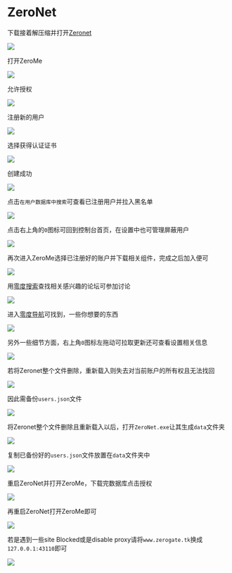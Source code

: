 # ZeroNet

下载接着解压缩并打开[Zeronet](https://zeronet.io/)

<!-- ![](https://ipfs.io/ipfs/QmfQdYYVi7h4h3LqVWXFZNkxffHBmjKUGmJbEjr4vJETha?3.png) -->

![](https://raw.githubusercontent.com/loremwalker/fq-book/master/docs/images/2018-05-20_213528.png)

打开ZeroMe

<!-- ![](https://ipfs.io/ipfs/QmavvBF5yT6ANDNETqXPsY3PGWhS96v42ZMvz9Zro1Exaq?3.png) -->

![](https://raw.githubusercontent.com/loremwalker/fq-book/master/docs/images/2018-05-20_225824.png)

允许授权

<!-- ![](https://ipfs.io/ipfs/QmeanoM1b4r94RYPj2UD8T7qJ98Gw1guqFPMpxNQA7zuVz?1.png) -->

![](https://raw.githubusercontent.com/loremwalker/fq-book/master/docs/images/2018-05-20_230112.png)

注册新的用户

<!-- ![](https://ipfs.io/ipfs/QmYRJSVT3PpfEqN1KZJ8WsU2DLkAczDu4FdWVuiQreksng?2.png) -->

![](https://raw.githubusercontent.com/loremwalker/fq-book/master/docs/images/2018-05-20_230310.png)

选择获得认证证书

<!-- ![](https://ipfs.io/ipfs/QmaKYaN4GqYGxoU75k33Zv6fHdvXaYG6fMDQ9fh3iy8WZX?0.png) -->

![](https://raw.githubusercontent.com/loremwalker/fq-book/master/docs/images/2018-05-20_233227.png)

创建成功

<!-- ![](https://ipfs.io/ipfs/QmP6oMX3FimFeSvx8oJjYgA7uDtfzCAvF65r1j8fm7AjWE?4.png) -->

![](https://raw.githubusercontent.com/loremwalker/fq-book/master/docs/images/2018-05-20_233251.png)

点击`在用户数据库中搜索`可查看已注册用户并拉入黑名单

<!-- ![](https://ipfs.io/ipfs/QmchciRgEmuS48cPw9TxLH4yq25hy39FbD3ciXvckKbgG3?3.png) -->

![](https://raw.githubusercontent.com/loremwalker/fq-book/master/docs/images/2018-05-20_233508.png)

点击右上角的`0`图标可回到控制台首页，在设置中也可管理屏蔽用户

<!-- ![](https://ipfs.io/ipfs/QmP9FKwvRaVmFs9cEEKYGrvAF4kk5zAst79XybrWVD34ZD?4.png) -->

![](https://raw.githubusercontent.com/loremwalker/fq-book/master/docs/images/2018-05-20_233759.png)

再次进入ZeroMe选择已注册好的账户并下载相关组件，完成之后加入便可

<!-- ![](https://ipfs.io/ipfs/Qmc5CHNk6TebUoyByJvobge1EPTaF53WuLXimNb3TpvG7v?0.png) -->

![](https://raw.githubusercontent.com/loremwalker/fq-book/master/docs/images/2018-05-20_234758.png)

用[零度搜索](https://www.zerogate.tk/lingdu.bit)查找相关感兴趣的论坛可参加讨论

<!-- ![](https://ipfs.io/ipfs/QmVr3A3oWBWxPwbUsiD5gj5JBHxcLYzNaMC6oAYL2YC7Pg?2.png) -->

![](https://raw.githubusercontent.com/loremwalker/fq-book/master/docs/images/2018-05-21_000234.png)

进入[零度导航](https://www.zerogate.tk/0123.bit)可找到，一些你想要的东西

<!-- ![](https://ipfs.io/ipfs/QmZPQQPXincSMcDdovrZbjUuxieqsvQyDsuzcXvVBrFi2z?4.png) -->

![](https://raw.githubusercontent.com/loremwalker/fq-book/master/docs/images/2018-05-21_001320.png)

另外一些细节方面，右上角`0`图标左拖动可拉取更新还可查看设置相关信息

<!-- ![](https://ipfs.io/ipfs/QmTeLqpubB6F9TNyQJ85XaXXsRKK89t7pDUtA9Fn7Jtq67?4.png) -->

![](https://raw.githubusercontent.com/loremwalker/fq-book/master/docs/images/2018-05-21_003643.png)

若将Zeronet整个文件删除，重新载入则失去对当前账户的所有权且无法找回

<!-- ![](https://ipfs.io/ipfs/QmTCjXEepwdu4wUVW1nw66Hve2iURe939TPaBnF4Vsrs1D?4.png) -->

![](https://raw.githubusercontent.com/loremwalker/fq-book/master/docs/images/2018-05-21_005027.png)

因此需备份`users.json`文件

<!-- ![](https://ipfs.io/ipfs/QmcFGnNonp269m2Hc6NAAJfE9mhWqFxNfGy7pomcsdhxZu?2.png) -->

![](https://raw.githubusercontent.com/loremwalker/fq-book/master/docs/images/2018-05-21_005403.png)

将Zeronet整个文件删除且重新载入以后，打开`ZeroNet.exe`让其生成`data`文件夹

<!-- ![](https://ipfs.io/ipfs/QmSo7gVZvDC76Ty8D2w7W4hVCD9KHCbk7gzP9EBHVuY6GT?0.png) -->

![](https://raw.githubusercontent.com/loremwalker/fq-book/master/docs/images/2018-05-21_010901.png)

复制已备份好的`users.json`文件放置在`data`文件夹中

<!-- ![](![](https://ipfs.io/ipfs/QmX9q2EzXcUo1g6x8HJv9qqFi3UJvjoQMVmJrXyh6t8j6p?2.png)) -->

![](https://raw.githubusercontent.com/loremwalker/fq-book/master/docs/images/2018-05-21_011154.png)

重启ZeroNet并打开ZeroMe，下载完数据库点击授权

<!-- ![](https://ipfs.io/ipfs/QmdvwoK2cMM8F6UaVGTrq31bS3pZMZ79jUzCoeZnXNnvVb?1.png) -->

![](https://raw.githubusercontent.com/loremwalker/fq-book/master/docs/images/2018-05-21_011848.png)

再重启ZeroNet打开ZeroMe即可

<!-- ![](https://ipfs.io/ipfs/QmUx6vCMPwhcei5D5HomostAgqBgzGXMftUhNcfrrm7rth?2.png) -->

![](https://raw.githubusercontent.com/loremwalker/fq-book/master/docs/images/2018-05-21_012112.png)

若是遇到一些site Blocked或是disable proxy请将`www.zerogate.tk`换成`127.0.0.1:43110`即可

<!-- ![](https://ipfs.io/ipfs/QmV9SdqrZCNdWCpCZLBV4MqUkHg36KWN8UJUnChBNi5YLs?1.png) -->

![](https://raw.githubusercontent.com/loremwalker/fq-book/master/docs/images/2018-05-20_221304.png)


<!-- 
打开[零度搜索](https://www.zerogate.tk/lingdu.bit)，并查找相关站点

![](https://raw.githubusercontent.com/loremwalker/fq-book/master/docs/images/2018-05-20_220806.png)

将`https://www.zerogate.tk`替换成`http://127.0.0.1`

![](https://raw.githubusercontent.com/loremwalker/fq-book/master/docs/images/2018-05-20_221304.png)

打开站点并设置大小限制到100MB

![](https://raw.githubusercontent.com/loremwalker/fq-book/master/docs/images/2018-05-20_222037.png)

进入站点

![](https://raw.githubusercontent.com/loremwalker/fq-book/master/docs/images/2018-05-20_222425.png)

复制特征码

![](https://raw.githubusercontent.com/loremwalker/fq-book/master/docs/images/2018-05-20_223125.png)

在特征码前加入 `magnet:?xt=urn:btih:`指令复制到迅雷下载即可

![](https://raw.githubusercontent.com/loremwalker/fq-book/master/docs/images/2018-05-20_224907.png) -->



<!-- ### 磁力链结构

magnet ：协议名。

xt ：exact topic的缩写，表示资源定位点。

BTIH：BitTorrent Info Hash表示哈希方法名

dn ：display name的缩写，表示向用户显示的文件名是选填的。

tr ：tracker的缩写，表示tracker服务器的地址也是选填的。

### 文件校验MD5、SHA1值

每个文件都可以用某种算法得到一个验证码，而文件的MD5和SHA1值就是使用相应的特殊的算法对文件数据进行计算而得到的一串字符。因为这种算法反向推算几乎无法实现，所以我们便可以认为一个文件对应着一个特定的MD5、SHA1值。

于是，我们下载文件的时候可以在下载完成之后算出文件的MD5、SHA1值与文件提供者提供的MD5、SHA1值进行比较，如果计算出来的和提供者注明的不匹配，那么你下载的这个文件就是不完整，或是被别人动过手脚的。 -->





